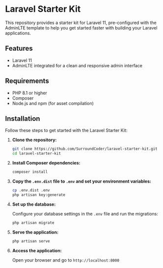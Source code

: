 # Laravel Starter Kit

This repository provides a starter kit for Laravel 11, pre-configured with the AdminLTE template to help you get started faster with building your Laravel applications.

## Features

- Laravel 11
- AdminLTE integrated for a clean and responsive admin interface

## Requirements

- PHP 8.1 or higher
- Composer
- Node.js and npm (for asset compilation)

## Installation

Follow these steps to get started with the Laravel Starter Kit:

1. **Clone the repository:**

    ```sh
    git clone https://github.com/SurroundCoder/laravel-starter-kit.git
    cd laravel-starter-kit
    ```

2. **Install Composer dependencies:**

    ```sh
    composer install
    ```

3. **Copy the `.env.dist` file to `.env` and set your environment variables:**

    ```sh
    cp .env.dist .env
    php artisan key:generate
    ```

4. **Set up the database:**

    Configure your database settings in the `.env` file and run the migrations:

    ```sh
    php artisan migrate
    ```

6. **Serve the application:**

    ```sh
    php artisan serve
    ```

7. **Access the application:**

    Open your browser and go to `http://localhost:8000`